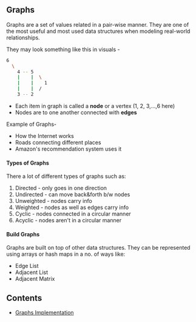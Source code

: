 ## Graphs

Graphs are a set of values related in a pair-wise manner. They are one of the most useful and most used data structures when modeling real-world relationships.

They may look something like this in visuals -

```bash
6
  \
    4 -- 5
    |    |  \
    |    |    1
    |    |  /
    3 -- 2
```

- Each item in graph is called a **node** or a vertex (1, 2, 3,...,6 here)
- Nodes are to one another connected with **edges**

Example of Graphs-

- How the Internet works
- Roads connecting different places
- Amazon's recommendation system uses it

#### Types of Graphs

There a lot of different types of graphs such as:

1. Directed - only goes in one direction
2. Undirected - can move back&forth b/w nodes
3. Unweighted - nodes carry info
4. Weighted - nodes as well as edges carry info
5. Cyclic - nodes connected in a circular manner
6. Acyclic - nodes aren't in a circular manner

#### Build Graphs

Graphs are built on top of other data structures. They can be represented using arrays or hash maps in a no. of ways like:

- Edge List
- Adjacent List
- Adjacent Matrix

## Contents

- [Graphs Implementation](graphs-implementation.js)
